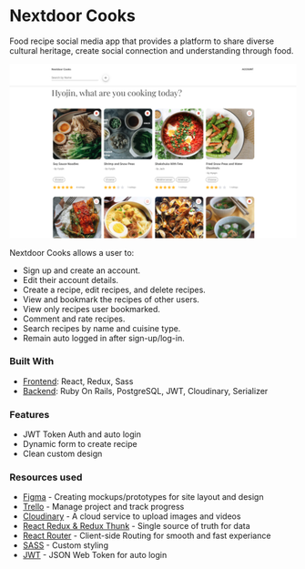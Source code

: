 # Nextdoor Cooks 

Food recipe social media app that provides a platform to share diverse cultural heritage, create social connection and understanding through food. 
<br/>


<kbd>
  <img src="public/NextDoorCooks.png">  
</kbd>


Nextdoor Cooks allows a user to:
* Sign up and create an account.
* Edit their account details.
* Create a recipe, edit recipes, and delete recipes.
* View and bookmark the recipes of other users.
* View only recipes user bookmarked.
* Comment and rate recipes.
* Search recipes by name and cuisine type.
* Remain auto logged in after sign-up/log-in.


### Built With ###
* [Frontend](https://github.com/jinnic/nextdoorcooks_frontend): React, Redux, Sass
* [Backend](https://github.com/jinnic/nextdoorcooks_backend): Ruby On Rails, PostgreSQL, JWT, Cloudinary, Serializer

### Features ###
* JWT Token Auth and auto login
* Dynamic form to create recipe
* Clean custom design

### Resources used ###
* [Figma](https://www.figma.com/) - Creating mockups/prototypes for site layout and design
* [Trello](https://trello.com/) - Manage project and track progress
* [Cloudinary](https://cloudinary.com/) - A cloud service to upload images and videos
* [React Redux & Redux Thunk](https://react-redux.js.org/) - Single source of truth for data
* [React Router](https://reactrouter.com/web/guides/quick-start) - Client-side Routing for smooth and fast experiance
* [SASS](https://sass-lang.com/) - Custom styling
* [JWT](https://jwt.io/) - JSON Web Token for auto login

